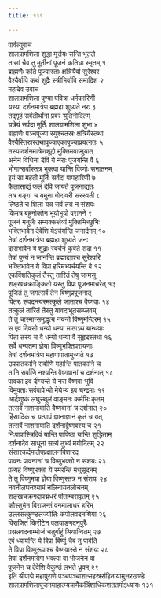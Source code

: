 ```yaml
---
title: १३१

---
```

पार्वत्युवाच  
शालग्रामशिला शुद्धा मूर्त्तयः सन्ति भूतले  
तासां चैव तु मूर्तीनां पूजनं कतिधा स्मृतम् १  
ब्राह्मणैः कति पूज्यास्ताः क्षत्रियैर्वा सुरेश्वर  
वैश्यैर्वापि कथं शूद्रैः स्त्रीभिर्वापि समादिश २  
महादेव उवाच  
शालग्रामशिला पुण्या पवित्रा धर्मकारिणी  
यस्या दर्शनमात्रेण ब्रह्महा शुध्यते नरः ३  
तद्गृहं सर्वतीर्थानां प्रवरं श्रुतिनोदितम्  
यत्रेयं सर्वदा मूर्तिः शालग्रामशिला शुभा ४  
ब्राह्मणैः पञ्चपूज्या स्युश्चतस्रः क्षत्रियैस्तथा  
वैश्यैस्तिस्रस्तथापूज्याएकापूज्याप्रयत्नतः ५  
तस्यादर्शनमात्रेणशूद्रो मुक्तिमवाप्नुयात्  
अनेन विधिना देवि ये नराः पूजयन्ति वै ६  
भोगान्सर्वांस्तत्र भुक्त्वा यान्ति विष्णोः सनातनम्  
इयं सा महती मूर्तिः सर्वदा पापहारिणी ७  
कैलासाद्यं फलं देवि जायते पूजनाद्यतः  
तत्र गङ्गा च यमुना गोदावरी सरस्वती ८  
तिष्ठते च शिला यत्र सर्वं तत्र न संशयः  
किमत्र बहुनोक्तेन भूयोभूयो वरानने ९  
पूजनं मनुजैः सम्यक्कर्त्तव्यं मुक्तिमिच्छुभिः  
भक्तिभावेन देवेशि येऽर्चयन्ति जनार्दनम् १०  
तेषां दर्शनमात्रेण ब्रह्महा शुध्यते जनः  
दासभावेन ये शूद्राः स्वर्चनं कुर्वते सदा ११  
तेषां पुण्यं न जानन्ति ब्रह्माद्याश्च सुरेश्वरि  
भक्तिभावेन ये विप्रा हरिमभ्यर्चयन्ति वै १२  
एकविंशतिकुलं तैस्तु तारितं तेषु जन्मसु  
शङ्खचक्राङ्कितो यस्तु विप्रः पूजनमाचरेत् १३  
पूजितं तु जगत्सर्वं तेन विष्णुप्रपूजनात्  
पितरः संवदन्त्यस्मत्कुले जाताश्च वैष्णवाः १४  
तत्कुलं तारितं तैस्तु यावदाभूतसम्प्लवम्  
ते तु चास्मान्समुद्धृत्य नयन्ते विष्णुमन्दिरम् १५  
स एव दिवसो धन्यो धन्या माताऽथ बान्धवाः  
पिता तस्य च वै धन्यो धन्या वै सुहृदस्तथा १६  
सर्वे धन्यतमा ज्ञेया विष्णुभक्तिपरायणाः  
तेषां दर्शनमात्रेण महापापात्प्रमुच्यते १७  
उपपातकानि सर्वाणि महान्ति पातकानि च  
तानि सर्वाणि नश्यन्ति वैष्णवानां च दर्शनात् १८  
पावका इव दीप्यन्ते ये नरा वैष्णवा भुवि  
विमुक्ताः सर्वपापेभ्यो मेघेभ्य इव चन्द्रमाः १९  
आर्द्रशुष्कं लघुस्थूलं वाङ्मनः कर्मभिः कृतम्  
तत्सर्वं नाशमायाति वैष्णवानां च दर्शनात् २०  
हिंसादिकं च यत्पापं ज्ञानाज्ञानं कृतं च यत्  
तत्सर्वं नाशमायाति दर्शनाद्वैष्णवस्य च २१  
निःपापास्त्रिदिवं यान्ति पापिष्ठा यान्ति शुद्धिताम्  
दर्शनादेव साधूनां सत्यं तुभ्यं मयोदितम् २२  
संसारकर्दमालेपप्रक्षालनविशारदः  
पावनः पावनानां च विष्णुभक्तो न संशयः २३  
प्रत्यहं विष्णुभक्ता ये स्मरन्ति मधुसूदनम्  
ते तु विष्णुमया ज्ञेया विष्णुस्तत्र न संशयः २४  
नवनीलघनश्यामं नलिनायतलोचनम्  
शङ्खचक्रगदापद्मधरं पीताम्बरावृतम् २५  
कौस्तुभेन विराजन्तं वनमालाधरं हरिम्  
उल्लसत्कुण्डलज्योतिः कपोलवदनश्रिया २६  
विराजितं किरीटेन वलयाङ्गदनूपुरैः  
प्रसन्नवदनाम्भोजं चतुर्बाहुं श्रियान्वितम् २७  
एवं ध्यायन्ति ये विप्रा विष्णुं चैव तु पार्वति  
ते विप्रा विष्णुरूपाश्च वैष्णवास्ते न संशयः २८  
तेषां दर्शनमात्रेण भक्त्या वा भोजनेन वा  
पूजनेन च देवेशि वैकुण्ठं लभते ध्रुवम् २९  
इति श्रीपाद्मे महापुराणे पञ्चपञ्चाशत्सहस्रसंहितायामुत्तरखण्डे शालग्रामशिलापूजनमाहात्म्यन्नामैकत्रिंशाधिकशततमोऽध्यायः १३१